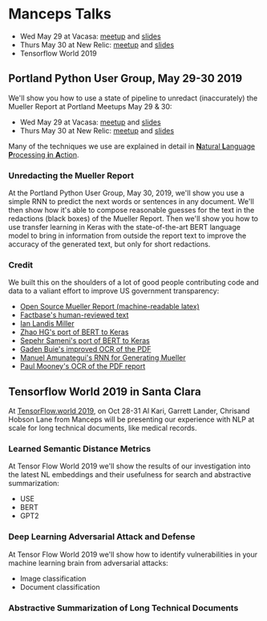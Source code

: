 # Manceps Talks

- Wed May 29 at Vacasa: [meetup](http://bit.ly/tfnw-052919) and [slides](https://github.com/manceps/tfw/tree/master/slides/)
- Thurs May 30 at New Relic: [meetup](https://www.meetup.com/pdxpython/events/gmxlbqyzhbfc) and [slides](slides/)
- Tensorflow World 2019

## Portland Python User Group, May 29-30 2019

We'll show you how to use a state of pipeline to unredact (inaccurately) the Mueller Report at Portland Meetups May 29 & 30:

- Wed May 29 at Vacasa: [meetup](http://bit.ly/tfnw-052919) and [slides](https://github.com/manceps/tfw/tree/master/slides/)
- Thurs May 30 at New Relic: [meetup](https://www.meetup.com/pdxpython/events/gmxlbqyzhbfc) and [slides](slides/)

Many of the techniques we use are explained in detail in [**N**atural **L**anguage **P**rocessing **i**n **A**ction](http://bit.ly/npia-py). 

### Unredacting the Mueller Report

At the Portland Python User Group, May 30, 2019, we'll show you use a simple RNN to predict the next words or sentences in any document. We'll then show how it's able to compose reasonable guesses for the text in the redactions (black boxes) of the Mueller Report. Then we'll show you how to use transfer learning in Keras with the state-of-the-art BERT language model to bring in information from outside the report text to improve the accuracy of the generated text, but only for short redactions.

### Credit

We built this on the shoulders of a lot of good people contributing code and data to a valiant effort to improve US government transparency:

- [Open Source Mueller Report (machine-readable latex)](http://opensourcemuellerreport.com/)
- [Factbase's human-reviewed text](https://f2.link/mr-sheet)
- [Ian Landis Miller](https://github.com/iandennismiller/mueller-report)
- [Zhao HG's port of BERT to Keras](https://github.com/CyberZHG/keras-bert)
- [Sepehr Sameni's port of BERT to Keras](https://github.com/Separius/BERT-keras)
- [Gaden Buie's improved OCR of the PDF](https://github.com/totalgood/gadenbuie-mueller-report)
- [Manuel Amunategui's RNN for Generating Mueller](http://www.viralml.com/video-content.html?v=_DexQhQB8uI&Title=Generate%20Robert%20Mueller%20with%20TF%202.0,%20Keras,%20GRU,%20TPU,%20For%20Free%20and%20Under%205%20Minutes)
- [Paul Mooney's OCR of the PDF report](https://www.kaggle.com/paultimothymooney/mueller-report)

## Tensorflow World 2019 in Santa Clara

At [TensorFlow.world 2019](https://conferences.oreilly.com/tensorflow/tf-ca), on Oct 28-31 Al Kari, Garrett Lander, Chrisand Hobson Lane from Manceps will be presenting our experience with NLP at scale for long technical documents, like medical records. 

### Learned Semantic Distance Metrics

At Tensor Flow World 2019 we'll show the results of our investigation into the latest NL embeddings and their usefulness for search and abstractive summarization:

- USE
- BERT
- GPT2

### Deep Learning Adversarial Attack and Defense

At Tensor Flow World 2019 we'll show how to identify vulnerabilities in your machine learning brain from adversarial attacks:

- Image classification
- Document classification

### Abstractive Summarization of Long Technical Documents

